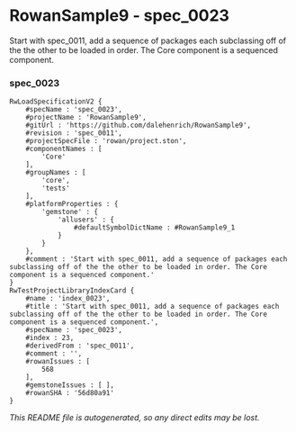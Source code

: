 # RowanSample9 - spec_0023
Start with spec_0011, add a sequence of packages each subclassing off of the the other to be loaded in order. The Core component is a sequenced component.
### spec_0023
```
RwLoadSpecificationV2 {
	#specName : 'spec_0023',
	#projectName : 'RowanSample9',
	#gitUrl : 'https://github.com/dalehenrich/RowanSample9',
	#revision : 'spec_0011',
	#projectSpecFile : 'rowan/project.ston',
	#componentNames : [
		'Core'
	],
	#groupNames : [
		'core',
		'tests'
	],
	#platformProperties : {
		'gemstone' : {
			'allusers' : {
				#defaultSymbolDictName : #RowanSample9_1
			}
		}
	},
	#comment : 'Start with spec_0011, add a sequence of packages each subclassing off of the the other to be loaded in order. The Core component is a sequenced component.'
}
RwTestProjectLibraryIndexCard {
	#name : 'index_0023',
	#title : 'Start with spec_0011, add a sequence of packages each subclassing off of the the other to be loaded in order. The Core component is a sequenced component.',
	#specName : 'spec_0023',
	#index : 23,
	#derivedFrom : 'spec_0011',
	#comment : '',
	#rowanIssues : [
		568
	],
	#gemstoneIssues : [ ],
	#rowanSHA : '56d80a91'
}
```

*This README file is autogenerated, so any direct edits may be lost.*
